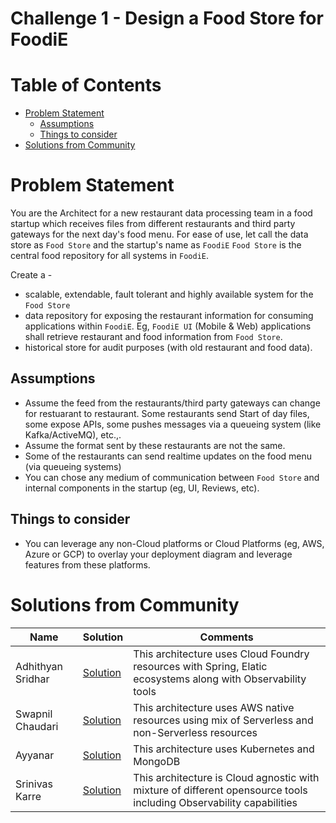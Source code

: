 # Challenge 1 - Design a Food Store for FoodiE

# Table of Contents
- [Problem Statement](#problem-statement)
    - [Assumptions](#assumptions)
    - [Things to consider](#things-to-consider)
- [Solutions from Community](#solutions-from-community)

# Problem Statement
You are the Architect for a new restaurant data processing team in a food startup which receives files from different restaurants and third party gateways for the next day's food menu. For ease of use, let call the data store as `Food Store` and the startup's name as `FoodiE`
`Food Store` is the central food repository for all systems in `FoodiE`. 

Create a -
- scalable, extendable, fault tolerant and highly available system for the `Food Store`
- data repository for exposing the restaurant information for consuming applications within `FoodiE`. Eg, `FoodiE UI` (Mobile & Web) applications shall retrieve restaurant and food information from `Food Store`.
- historical store for audit purposes (with old restaurant and food data).

## Assumptions
- Assume the feed from the restaurants/third party gateways can change for restuarant to restaurant. Some restaurants send Start of day files, some expose APIs, some pushes messages via a queueing system (like Kafka/ActiveMQ), etc.,.
- Assume the format sent by these restaurants are not the same.
- Some of the restaurants can send realtime updates on the food menu (via queueing systems)
- You can chose any medium of communication between `Food Store` and internal components in the startup (eg, UI, Reviews, etc).

## Things to consider
- You can leverage any non-Cloud platforms or Cloud Platforms (eg, AWS, Azure or GCP) to overlay your deployment diagram and leverage features from these platforms.

# Solutions from Community
Name      |   Solution      | Comments 
----      | ----            | ----
Adhithyan Sridhar | [Solution](./AdhithyanSridhar.md) | This architecture uses Cloud Foundry resources with Spring, Elatic ecosystems along with Observability tools
Swapnil Chaudari | [Solution](./SwapnilChaudari.md) | This architecture uses AWS native resources using mix of Serverless and non-Serverless resources
Ayyanar | [Solution](./Ayyanar.md) | This architecture uses Kubernetes and MongoDB
Srinivas Karre | [Solution](./srinivaskarre.md) | This architecture is Cloud agnostic with mixture of different opensource tools including Observability capabilities
